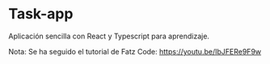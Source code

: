 # Task-app

Aplicación sencilla con React y Typescript para aprendizaje. 

Nota: Se ha seguido el tutorial de Fatz Code: https://youtu.be/IbJFERe9F9w
